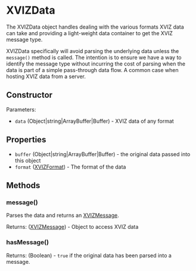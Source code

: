 # XVIZData

The XVIZData object handles dealing with the various formats XVIZ data can take and providing a
light-weight data container to get the XVIZ message type.

XVIZData specifically will avoid parsing the underlying data unless the `message()` method is
called. The intention is to ensure we have a way to identify the message type without incurring the
cost of parsing when the data is part of a simple pass-through data flow. A common case when hosting
XVIZ data from a server.

## Constructor

Parameters:

- `data` (Object|string|ArrayBuffer|Buffer) - XVIZ data of any format

## Properties

- `buffer` (Object|string|ArrayBuffer|Buffer) - the original data passed into this object
- `format` ([XVIZFormat](/docs/api-reference/io/xviz-format.md)) - The format of the data

## Methods

### message()

Parses the data and returns an [XVIZMessage](/docs/api-reference/io/xviz-message.md).

Returns: ([XVIZMessage](/docs/api-reference/io/xviz-message.md)) - Object to access XVIZ data

### hasMessage()

Returns: (Boolean) - `true` if the original data has been parsed into a message.
